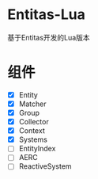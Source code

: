 # Entitas-Lua
基于Entitas开发的Lua版本


# 组件
- [x] Entity
- [x] Matcher
- [x] Group
- [x] Collector
- [x] Context
- [x] Systems
- [ ] EntityIndex
- [ ] AERC
- [ ] ReactiveSystem